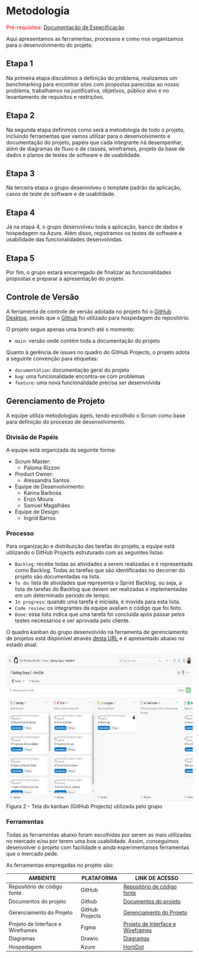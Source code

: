 # Metodologia

<span style="color:red">Pré-requisitos: <a href="02-Especificação do Projeto.md"> Documentação de Especificação</a></span>

Aqui apresentamos as ferramentas, processos e como nos organizamos para o desenvolvimento do projeto.

## Etapa 1

Na primeira etapa discutimos a definição do problema, realizamos um benchmarking para encontrar sites com propostas parecidas ao nosso problema, trabalhamos na justificativa, objetivos, público alvo e no levantamento de requisitos e restrições.

## Etapa 2

Na segunda etapa definimos como será a metodologia de todo o projeto, incluindo ferramentas que vamos utilizar para o desenvolvimento e documentação do projeto, papéis que cada integrante irá desempenhar, além de diagramas de fluxo e de classes, wireframes, projeto da base de dados e planos de testes de software e de usabilidade.

## Etapa 3

Na terceira etapa o grupo desenvolveu o template padrão da aplicação, casos de teste de software e de usabilidade.

## Etapa 4

Já na etapa 4, o grupo desenvolveu toda a aplicação, banco de dados e hospedagem na Azure. Além disso, registramos os testes de software e usabilidade das funcionalidades desenvolvidas.
## Etapa 5

Por fim, o grupo estará encarregado de finalizar as funcionalidades propostas e preparar a apresentação do projeto.

## Controle de Versão

A ferramenta de controle de versão adotada no projeto foi o [GitHub Desktop](https://desktop.github.com/), sendo que o [Github](https://github.com) foi utilizado para hospedagem do repositório.

O projeto segue apenas uma branch até o momento:

- `main`: versão onde contém toda a documentação do projeto

Quanto à gerência de issues no quadro do GitHub Projects, o projeto adota a seguinte convenção para etiquetas:

- `documentation`: documentação geral do projeto
- `bug`: uma funcionalidade encontra-se com problemas
- `feature`: uma nova funcionalidade precisa ser desenvolvida

## Gerenciamento de Projeto

A equipe utiliza metodologias ágeis, tendo escolhido o Scrum como base para definição do processo de desenvolvimento.

### Divisão de Papéis

A equipe está organizada da seguinte forma:

- Scrum Master:
  - Paloma Rizzon
- Product Owner:
  - Alessandra Santos
- Equipe de Desenvolvimento:
  - Karina Barbosa
  - Enzo Moura
  - Samuel Magalhães
- Equipe de Design:
  - Ingrid Barros

### Processo

Para organização e distribuição das tarefas do projeto, a equipe está utilizando o GitHub Projects estruturado com as seguintes listas:

- `Backlog`: recebe todas as atividades a serem realizadas e é representada como Backlog. Todas as tarefas que são identificadas no decorrer do projeto são documentadas na lista.
- `To do`: lista de atividades que representa o Sprint Backlog, ou seja, a lista de tarefas do Backlog que devem ser realizadas e implementadas em um determinado período de tempo.
- `In progress`: quando uma tarefa é iniciada, é movida para esta lista.
- `Code review`: os integrantes da equipe avaliam o código que foi feito.
- `Done`: essa lista indica que uma tarefa foi concluída após passar pelos testes necessários e ser aprovada pelo cliente.

O quadro kanban do grupo desenvolvido na ferramenta de gerenciamento de projetos está disponível através [desta URL](https://github.com/orgs/ICEI-PUC-Minas-PMV-ADS/projects/468/views/1) e é apresentado abaixo no estado atual.
<br>
<br>
<img height="400px" src="https://github.com/ICEI-PUC-Minas-PMV-ADS/pmv-ads-2023-2-e2-proj-int-t2-grupo-2-hortidot/blob/main/docs/img/tela-kanban.jpg" />
<br>
Figura 2 - Tela do kanban (GitHub Projects) utilizada pelo grupo

### Ferramentas

Todas as ferramentas abaixo foram escolhidas por serem as mais utilizadas no mercado e/ou por terem uma boa usabilidade. Assim, conseguimos desenvolver o projeto com facilidade e ainda experimentamos ferramentas que o mercado pede.

As ferramentas empregadas no projeto são:

| AMBIENTE                          | PLATAFORMA      | LINK DE ACESSO                                                                                                                                                        |
| --------------------------------- | --------------- | --------------------------------------------------------------------------------------------------------------------------------------------------------------------- |
| Repositório de código fonte       | GitHub          | [Repositório de código fonte](https://github.com/ICEI-PUC-Minas-PMV-ADS/pmv-ads-2023-2-e2-proj-int-t2-grupo-2-hortidot)                                               |
| Documentos do projeto             | Github          | [Documentos do projeto](https://github.com/ICEI-PUC-Minas-PMV-ADS/pmv-ads-2023-2-e2-proj-int-t2-grupo-2-hortidot)                                                     |
| Gerenciamento do Projeto          | GitHub Projects | [Gerenciamento do Projeto](https://github.com/orgs/ICEI-PUC-Minas-PMV-ADS/projects/468/views/1)                                                                       |
| Projeto de Interface e Wireframes | Figma           | [Projeto de Interface e Wireframes](https://www.figma.com/file/K8HQgg1yBrEB4vFAZjcok9/Grupo-02---HortiDot?type=design&node-id=0%3A1&mode=design&t=xjdF0Z7Y32xzzAhB-1) |
| Diagramas                         | Drawio          | [Diagramas](https://drive.google.com/file/d/1tzP8sP_H91isAu6SPofVehiHzRSIQGvi/view?usp=sharing)                                                        |
| Hospedagem                         | Azure          | [HortiDot](https://hortidot.azurewebsites.net/)                                                        |
